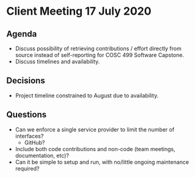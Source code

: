 # Client Meeting 17 July 2020

## Agenda
- Discuss possibility of retrieving contributions / effort directly from source instead of self-reporting for COSC 499 Software Capstone.
- Discuss timelines and availability.

## Decisions
- Project timeline constrained to August due to availability.

## Questions
- Can we enforce a single service provider to limit the number of interfaces?
  - GitHub?
- Include both code contributions and non-code (team meetings, documentation, etc)?
- Can it be simple to setup and run, with no/little ongoing maintenance required?
